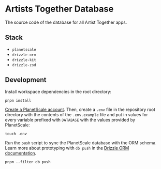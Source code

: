 # Artists Together Database

The source code of the database for all Artist Together apps.

## Stack

- `planetscale`
- `drizzle-orm`
- `drizzle-kit`
- `drizzle-zod`

## Development

Install workspace dependencies in the root directory:

```shell
pnpm install
```

[Create a PlanetScale account](https://auth.planetscale.com/sign-up). Then, create a `.env` file in the repository root directory with the contents of the `.env.example` file and put in values for every variable prefixed with `DATABASE` with the values provided by PlanetScale:

```shell
touch .env
```

Run the `push` script to sync the PlanetScale database with the ORM schema. Learn more about prototyping with `db push` in the [Drizzle ORM documentation](https://orm.drizzle.team/kit-docs/overview#prototyping-with-db-push).

```shell
pnpm --filter db push
```

